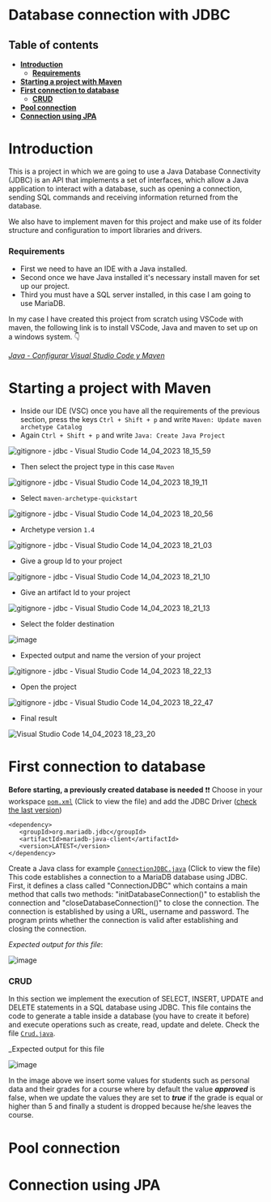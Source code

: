 # Database connection with JDBC
 ## Table of contents
 * [**Introduction**](#introduction)
   * [**Requirements**](#requirements)
 * [**Starting a project with Maven**](#starting-a-project-with-maven)
 * [**First connection to database**](first-connection-to-database)
   * [**CRUD**](#crud)
 * [**Pool connection**](#pool-connection)
 * [**Connection using JPA**](#connection-using-jpa)
 
 # Introduction
 
This is a project in which we are going to use a Java Database Connectivity (JDBC) is an API that implements a set of interfaces, which allow a Java application to interact with a database, such as opening a connection, sending SQL commands and receiving information returned from the database.

We also have to implement maven for this project and make use of its folder structure and configuration to import libraries and drivers.

### Requirements

- First we need to have an IDE with a Java installed.
- Second once we have Java installed it's necessary install maven for set up our project.
- Third you must have a SQL server installed, in this case I am going to use MariaDB.

In my case I have created this project from scratch using VSCode with maven, the following link is to install VSCode, Java and maven to set up on a windows system.  :point_down:

_[Java - Configurar Visual Studio Code y Maven](https://www.youtube.com/watch?v=3mWGDArNYss&t=2s)_
# Starting a project with Maven

- Inside our IDE (VSC) once you have all the requirements of the previous section, press the keys ```Ctrl + Shift + p``` and write ```Maven: Update maven archetype Catalog```
- Again ```Ctrl + Shift + p``` and write ```Java: Create Java Project```

![gitignore - jdbc - Visual Studio Code 14_04_2023 18_15_59](https://user-images.githubusercontent.com/114516225/232100142-69862707-35df-4565-8ddd-ff3fbdc71279.png)

- Then select the project type in this case ```Maven```

![gitignore - jdbc - Visual Studio Code 14_04_2023 18_19_11](https://user-images.githubusercontent.com/114516225/232100587-62349308-738e-420e-ae8e-8160a19e07e8.png)

- Select ```maven-archetype-quickstart```

![gitignore - jdbc - Visual Studio Code 14_04_2023 18_20_56](https://user-images.githubusercontent.com/114516225/232102381-c7c900ce-07fb-48da-88ee-50ac3bc0f3f0.png)

- Archetype version ```1.4```

![gitignore - jdbc - Visual Studio Code 14_04_2023 18_21_03](https://user-images.githubusercontent.com/114516225/232103156-161e778a-0559-4a6c-a5f7-dea361699469.png)

- Give a group Id to your project

![gitignore - jdbc - Visual Studio Code 14_04_2023 18_21_10](https://user-images.githubusercontent.com/114516225/232103982-9ea7fe4b-a01f-4172-bd2c-72916d1a3fb3.png)

- Give an artifact Id to your project

![gitignore - jdbc - Visual Studio Code 14_04_2023 18_21_13](https://user-images.githubusercontent.com/114516225/232104264-f3b1d37f-4bbd-4ba3-9c27-46d17cdd07de.png)

- Select the folder destination

![image](https://user-images.githubusercontent.com/114516225/232104564-2d0a7f5b-ad92-448e-979b-f98842a657c8.png)

- Expected output and name the version of your project

![gitignore - jdbc - Visual Studio Code 14_04_2023 18_22_13](https://user-images.githubusercontent.com/114516225/232105370-ba2046f0-1597-43dd-8205-d09b0c91fb86.png)

- Open the project 

![gitignore - jdbc - Visual Studio Code 14_04_2023 18_22_47](https://user-images.githubusercontent.com/114516225/232105644-b1db39fa-15ff-413d-9b37-f9fe5cbb842d.png)

- Final result

![Visual Studio Code 14_04_2023 18_23_20](https://user-images.githubusercontent.com/114516225/232105924-9e9b5efe-9c2d-4567-afa3-0b40d1226f0a.png)


 # First connection to database
 
**Before starting, a previously created database is needed** :heavy_exclamation_mark::heavy_exclamation_mark:
Choose in your workspace [```pom.xml```](https://github.com/SPiedra955/jdbc/blob/master/pom.xml) (Click to view the file) and add the JDBC Driver ([check the last version](https://mariadb.com/docs/skysql/connect/programming-languages/java/))
 
 ````
<dependency>
    <groupId>org.mariadb.jdbc</groupId>
    <artifactId>mariadb-java-client</artifactId>
    <version>LATEST</version>
</dependency>
````

Create a Java class for example [```ConnectionJDBC.java```](https://github.com/SPiedra955/jdbc/blob/master/src/main/java/edu/newdawn/ConnectionJDBC.java) (Click to view the file)
This code establishes a connection to a MariaDB database using JDBC. First, it defines a class called "ConnectionJDBC" which contains a main method that calls two methods: "initDatabaseConnection()" to establish the connection and "closeDatabaseConnection()" to close the connection. The connection is established by using a URL, username and password. The program prints whether the connection is valid after establishing and closing the connection.

_Expected output for this file_:

![image](https://user-images.githubusercontent.com/114516225/232113067-e6e88e16-5c06-4995-99d5-78396b948232.png)

### CRUD

In this section we implement the execution of SELECT, INSERT, UPDATE and DELETE statements in a SQL database using JDBC.
This file contains the code to generate a table inside a database (you have to create it before) and execute operations such as create, read, update and delete.
Check the file [```Crud.java```](https://github.com/SPiedra955/jdbc/blob/master/src/main/java/edu/newdawn/Crud.java).

_Expected output for this file

![image](https://user-images.githubusercontent.com/114516225/232170175-27b470c1-44ea-4c0a-85a9-07d7410a74c5.png)

In the image above we insert some values for students such as personal data and their grades for a course where by default the value ___approved___ is false, when we update the values they are set to ___true___ if the grade is equal or higher than 5 and finally a student is dropped because he/she leaves the course.

# Pool connection

# Connection using JPA
